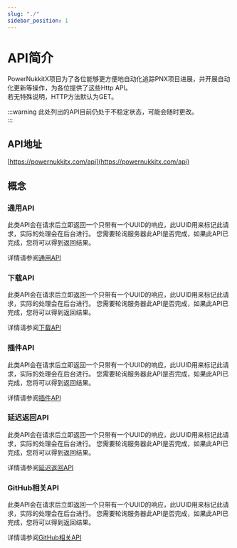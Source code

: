 ```yaml
---
slug: "./"
sidebar_position: 1
---
```


# API简介  

PowerNukkitX项目为了各位能够更方便地自动化追踪PNX项目进展，并开展自动化更新等操作，为各位提供了这些Http API。  
若无特殊说明，HTTP方法默认为GET。  

:::warning
此处列出的API目前仍处于不稳定状态，可能会随时更改。  
:::

## API地址  



[https://powernukkitx.com/api](https://powernukkitx.com/api)


## 概念  

### 通用API  

此类API会在请求后立即返回一个只带有一个UUID的响应，此UUID用来标记此请求，实际的处理会在后台进行。
您需要轮询服务器此API是否完成，如果此API已完成，您将可以得到返回结果。  

详情请参阅[通用API](common)

### 下载API  

此类API会在请求后立即返回一个只带有一个UUID的响应，此UUID用来标记此请求，实际的处理会在后台进行。
您需要轮询服务器此API是否完成，如果此API已完成，您将可以得到返回结果。  

详情请参阅[下载API](download)

### 插件API  

此类API会在请求后立即返回一个只带有一个UUID的响应，此UUID用来标记此请求，实际的处理会在后台进行。
您需要轮询服务器此API是否完成，如果此API已完成，您将可以得到返回结果。  

详情请参阅[插件API](plugin)

### 延迟返回API  

此类API会在请求后立即返回一个只带有一个UUID的响应，此UUID用来标记此请求，实际的处理会在后台进行。
您需要轮询服务器此API是否完成，如果此API已完成，您将可以得到返回结果。  

详情请参阅[延迟返回API](delayed)

### GitHub相关API

此类API会在请求后立即返回一个只带有一个UUID的响应，此UUID用来标记此请求，实际的处理会在后台进行。
您需要轮询服务器此API是否完成，如果此API已完成，您将可以得到返回结果。  

详情请参阅[GitHub相关API](git)
